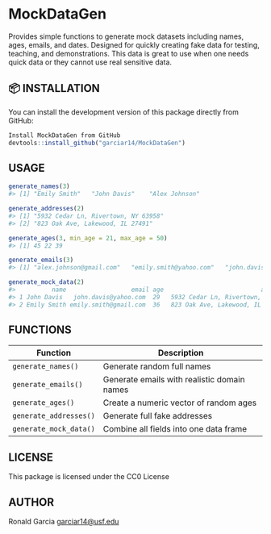 # MockDataGen
Provides simple functions to generate mock datasets including names, ages, emails, and dates.  Designed for quickly creating fake data for testing, teaching, and demonstrations. This data is great to use  when one needs quick data or they cannot use real sensitive data.

## 📦 INSTALLATION

You can install the development version of this package directly from GitHub:

```r
Install MockDataGen from GitHub
devtools::install_github("garciar14/MockDataGen")
```
## USAGE
```r
generate_names(3)
#> [1] "Emily Smith"   "John Davis"    "Alex Johnson"
```
```r
generate_addresses(2)
#> [1] "5932 Cedar Ln, Rivertown, NY 63958"
#> [2] "823 Oak Ave, Lakewood, IL 27491"
```
```r
generate_ages(3, min_age = 21, max_age = 50)
#> [1] 45 22 39
```
```r
generate_emails(3)
#> [1] "alex.johnson@gmail.com"   "emily.smith@yahoo.com"   "john.davis@outlook.com"
```
```r
generate_mock_data(2)
#>          name                  email age                           address
#> 1 John Davis   john.davis@yahoo.com  29   5932 Cedar Ln, Rivertown, NY 63958
#> 2 Emily Smith emily.smith@gmail.com  36   823 Oak Ave, Lakewood, IL 27491
```
## FUNCTIONS

| Function               | Description                                   |
|------------------------|-----------------------------------------------|
| `generate_names()`     | Generate random full names                    |
| `generate_emails()`    | Generate emails with realistic domain names   |
| `generate_ages()`      | Create a numeric vector of random ages        |
| `generate_addresses()` | Generate full fake addresses                  |
| `generate_mock_data()` | Combine all fields into one data frame        |

## LICENSE

This package is licensed under the CC0 License

## AUTHOR
Ronald Garcia
garciar14@usf.edu
